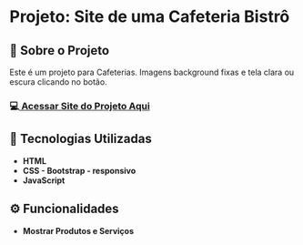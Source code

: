 <h1>Projeto: Site de uma Cafeteria Bistrô</h1>

<h2>📌 Sobre o Projeto</h2>
<p>Este é um projeto para Cafeterias. Imagens background fixas e tela clara ou escura clicando no botão.</p>

<h3>💻<a href="https://deangelleses.github.io/cafe_e_bistro-HTML-CSS-Bootstrap-JavaScript/" target="_blank"> Acessar Site do Projeto Aqui</a></h3>

<h2>🚀 Tecnologias Utilizadas</h2>
<ul>
  <li><b>HTML</b</li>
  <li><b>CSS</b> - Bootstrap - responsivo</li>
  <li><b>JavaScript</b></li>
</ul>

<h2>⚙️ Funcionalidades</h2>
<ul>
  <li>Mostrar Produtos e Serviços</li>
</ul>
